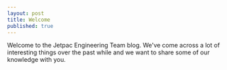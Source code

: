 ```yaml
---
layout: post
title: Welcome
published: true
---
```


Welcome to the Jetpac Engineering Team blog. We've come across a lot of interesting things over the past while and we want to share some of our knowledge with you.
